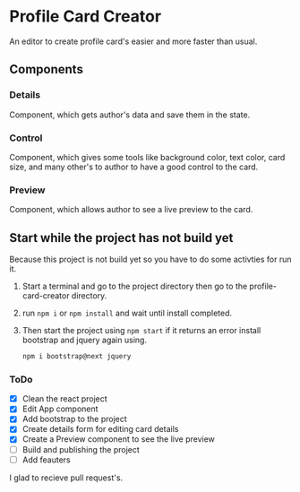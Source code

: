 # Profile Card Creator

An editor to create profile card's easier and more faster than usual.

## Components

### Details

Component, which gets author's data and save them in the state.

### Control

Component, which gives some tools like background color, text color, card size, and many other's to author to have a good control to the card.

### Preview

Component, which allows author to see a live preview to the card.

## Start while the project has not build yet

Because this project is not build yet so you have to do some activties for run it.

1. Start a terminal and go to the project directory then go to the profile-card-creator directory.

2. run `npm i` or `npm install` and wait until install completed.

3. Then start the project using `npm start` if it returns an error install bootstrap and jquery again using.

    ```bash
    npm i bootstrap@next jquery
    ```

### ToDo

- [x] Clean the react project
- [x] Edit App component
- [x] Add bootstrap to the project
- [x] Create details form for editing card details
- [x] Create a Preview component to see the live preview
- [ ] Build and publishing the project
- [ ] Add feauters

I glad to recieve pull request's.
